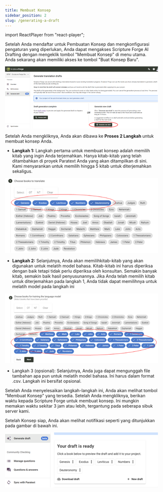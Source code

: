 ```yaml
---
title: Membuat Konsep
sidebar_position: 2
slug: /generating-a-draft
---
```


import ReactPlayer from "react-player";

<div class="player-wrapper"><ReactPlayer controls url="https://youtu.be/binHoeAGGvU" /></div>

Setelah Anda mendaftar untuk Pembuatan Konsep dan mengkonfigurasi pengaturan yang diperlukan, Anda dapat mengakses Scripture Forge AI Drafting dengan mengeklik tombol "Membuat Konsep" di menu utama. Anda sekarang akan memiliki akses ke tombol "Buat Konsep Baru".

![](./1574993447.png)

Setelah Anda mengkliknya, Anda akan dibawa ke **Proses 2 Langkah** untuk membuat konsep Anda.

- **Langkah 1:** Langkah pertama untuk membuat konsep adalah memilih kitab yang ingin Anda terjemahkan. Hanya kitab-kitab yang telah ditambahkan di proyek Paratext Anda yang akan ditampilkan di sini. Kami menyarankan untuk memilih hingga 5 kitab untuk diterjemahkan sekaligus.

![](./736001719.png)

- **Langkah 2:** Selanjutnya, Anda akan memilihkitab-kitab yang akan digunakan untuk melatih model bahasa. Kitab-kitab ini harus diperiksa dengan baik tetapi tidak perlu diperiksa oleh konsultan. Semakin banyak kitab, semakin baik hasil penyusunannya. Jika Anda telah memilih kitab untuk diterjemahkan pada langkah 1, Anda tidak dapat memilihnya untuk melatih model pada langkah ini

![](./1046606413.png)

- Langkah 3 (opsional): Selanjutnya, Anda juga dapat mengunggah file tambahan apa pun untuk melatih model bahasa. Ini harus dalam format .csv. Langkah ini bersifat opsional.

Setelah Anda menyelesaikan langkah-langkah ini, Anda akan melihat tombol "Membuat Konsep" yang tersedia. Setelah Anda mengkliknya, berikan waktu kepada Scripture Forge untuk membuat konsep. Ini mungkin memakan waktu sekitar 3 jam atau lebih, tergantung pada seberapa sibuk server kami.

Setelah Konsep siap, Anda akan melihat notifikasi seperti yang ditunjukkan pada gambar di bawah ini.

![](./2097960595.png)

